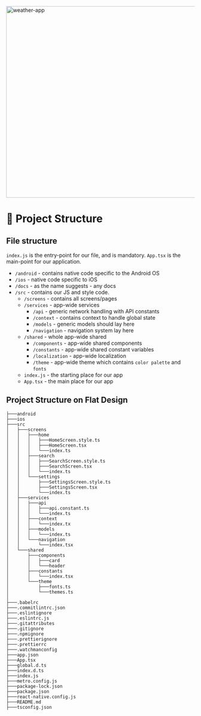 <img alt="weather-app" src="../src/assets/logo.png" width="512" height="512" title="logo"/>

# 🍺 Project Structure

## File structure

`index.js` is the entry-point for our file, and is mandatory.
`App.tsx` is the main-point for our application.

- `/android` - contains native code specific to the Android OS
- `/ios` - native code specific to iOS
- `/docs` - as the name suggests - any docs
- `/src` - contains our JS and style code.
  - `/screens` - contains all screens/pages
  - `/services` - app-wide services
    - `/api` - generic network handling with API constants
    - `/context` - contains context to handle global state
    - `/models` - generic models should lay here
    - `/navigation` - navigation system lay here
  - `/shared` - whole app-wide shared
    - `/components` - app-wide shared components
    - `/constants` - app-wide shared constant variables
    - `/localization` - app-wide localization
    - `/theme` - app-wide theme which contains `color palette` and `fonts`
  - `index.js` - the starting place for our app
  - `App.tsx` - the main place for our app

## Project Structure on Flat Design

```
├───android
├───ios
├───src
│   ├───screens
│   │   ├───home
│   │   │   ├───HomeScreen.style.ts
│   │   │   ├───HomeScreen.tsx
│   │   │   └───index.ts
│   │   ├───search
│   │   │   ├───SearchScreen.style.ts
│   │   │   ├───SearchScreen.tsx
│   │   │   └───index.ts
│   │   └───settings
│   │       ├───SettingsScreen.style.ts
│   │       ├───SettingsScreen.tsx
│   │       └───index.ts
│   ├───services
│   │   ├───api
│   │   │   ├───api.constant.ts
│   │   │   └───index.ts
│   │   ├───context
│   │   │   └───index.tx
│   │   ├───models
│   │   │   └───index.ts
│   │   └───navigation
│   │       └───index.tsx
│   └───shared
│       ├───components
│       │   ├───card
│       │   └───header
│       ├───constants
│       │   └───index.tsx
│       └───theme
│           ├───fonts.ts
│           └───themes.ts
│   
├───.babelrc
├───.commitlintrc.json
├───.eslintignore
├───.eslintrc.js
├───.gitattributes
├───.gitignore
├───.npmignore
├───.prettierignore
├───.prettierrc
├───.watchmanconfig
├───app.json
├───App.tsx
├───global.d.ts
├───index.d.ts
├───index.js
├───metro.config.js
├───package-lock.json
├───package.json
├───react-native.config.js
├───README.md
├───tsconfig.json
```
